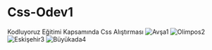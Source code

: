 # Css-Odev1
Kodluyoruz Eğitimi Kapsamında Css Alıştırması
![Avşa1](https://github.com/erensatir13/Css-Odev1/assets/138319866/cf5063a3-a8a7-4e5e-a53d-80fde0e40aa4)
![Olimpos2](https://github.com/erensatir13/Css-Odev1/assets/138319866/6de1ac2c-1203-4f16-8f60-9d20f6894e5e)
![Eskişehir3](https://github.com/erensatir13/Css-Odev1/assets/138319866/b6a0ecdd-765e-4020-913e-7f8d4892a5b5)
![Büyükada4](https://github.com/erensatir13/Css-Odev1/assets/138319866/5234b738-7f13-412b-82c1-8deb06c1fef4)
